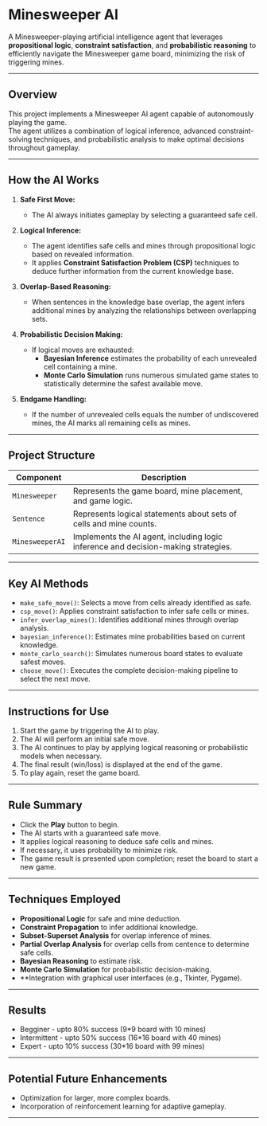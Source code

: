 # Minesweeper AI

A Minesweeper-playing artificial intelligence agent that leverages **propositional logic**, **constraint satisfaction**, and **probabilistic reasoning** to efficiently navigate the Minesweeper game board, minimizing the risk of triggering mines.

---

## Overview

This project implements a Minesweeper AI agent capable of autonomously playing the game.  
The agent utilizes a combination of logical inference, advanced constraint-solving techniques, and probabilistic analysis to make optimal decisions throughout gameplay.

---

## How the AI Works

1. **Safe First Move:**
   - The AI always initiates gameplay by selecting a guaranteed safe cell.

2. **Logical Inference:**
   - The agent identifies safe cells and mines through propositional logic based on revealed information.
   - It applies **Constraint Satisfaction Problem (CSP)** techniques to deduce further information from the current knowledge base.

3. **Overlap-Based Reasoning:**
   - When sentences in the knowledge base overlap, the agent infers additional mines by analyzing the relationships between overlapping sets.

4. **Probabilistic Decision Making:**
   - If logical moves are exhausted:
     - **Bayesian Inference** estimates the probability of each unrevealed cell containing a mine.
     - **Monte Carlo Simulation** runs numerous simulated game states to statistically determine the safest available move.

5. **Endgame Handling:**
   - If the number of unrevealed cells equals the number of undiscovered mines, the AI marks all remaining cells as mines.

---

## Project Structure

| Component        | Description                                                       |
|------------------|-------------------------------------------------------------------|
| `Minesweeper`     | Represents the game board, mine placement, and game logic.        |
| `Sentence`        | Represents logical statements about sets of cells and mine counts. |
| `MinesweeperAI`   | Implements the AI agent, including logic inference and decision-making strategies. |

---

## Key AI Methods

- `make_safe_move()`: Selects a move from cells already identified as safe.
- `csp_move()`: Applies constraint satisfaction to infer safe cells or mines.
- `infer_overlap_mines()`: Identifies additional mines through overlap analysis.
- `bayesian_inference()`: Estimates mine probabilities based on current knowledge.
- `monte_carlo_search()`: Simulates numerous board states to evaluate safest moves.
- `choose_move()`: Executes the complete decision-making pipeline to select the next move.

---

## Instructions for Use

1. Start the game by triggering the AI to play.
2. The AI will perform an initial safe move.
3. The AI continues to play by applying logical reasoning or probabilistic models when necessary.
4. The final result (win/loss) is displayed at the end of the game.
5. To play again, reset the game board.

---

## Rule Summary

- Click the **Play** button to begin.
- The AI starts with a guaranteed safe move.
- It applies logical reasoning to deduce safe cells and mines.
- If necessary, it uses probability to minimize risk.
- The game result is presented upon completion; reset the board to start a new game.

---

## Techniques Employed

- **Propositional Logic** for safe and mine deduction.
- **Constraint Propagation** to infer additional knowledge.
- **Subset-Superset Analysis** for overlap inference of mines.
- **Partial Overlap Analysis** for overlap cells from centence to determine safe cells.
- **Bayesian Reasoning** to estimate risk.
- **Monte Carlo Simulation** for probabilistic decision-making.
- **Integration with graphical user interfaces (e.g., Tkinter, Pygame).

---

## Results

- Begginer - upto 80% success (9*9 board with 10 mines)
- Intermittent - upto 50% success (16*16 board with 40 mines)
- Expert - upto 10% success (30*16 board with 99 mines)

---

## Potential Future Enhancements

- Optimization for larger, more complex boards.
- Incorporation of reinforcement learning for adaptive gameplay.

---
